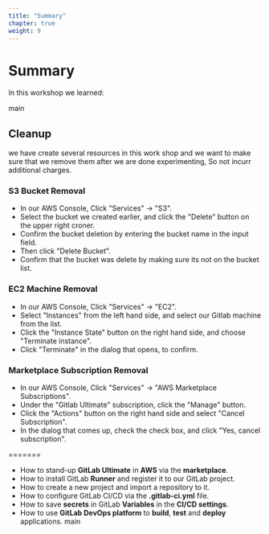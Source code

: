 ```yaml
---
title: "Summary"
chapter: true
weight: 9
---
```


# Summary

In this workshop we learned:

 main

## Cleanup

we have create several resources in this work shop and we want to make sure that we remove them after we are done experimenting,
So not incurr additional charges.

### S3 Bucket Removal
- In our AWS Console, Click "Services" -> "S3".
- Select the bucket we created earlier, and click the "Delete" button on the upper right croner.
- Confirm the bucket deletion by entering the bucket name in the input field.
- Then click "Delete Bucket".
- Confirm that the bucket was delete by making sure its not on the bucket list.

### EC2 Machine Removal
- In our AWS Console, Click "Services" -> "EC2".
- Select "Instances" from the left hand side, and select our Gitlab machine from the list.
- Click the "Instance State" button on the right hand side, and choose "Terminate instance".
- Click "Terminate" in the dialog that opens, to confirm.

### Marketplace Subscription Removal
- In our AWS Console, Click "Services" -> "AWS Marketplace Subscriptions".
- Under the "Gitlab Ultimate" subscription, click the "Manage" button.
- Click the "Actions" button on the right hand side and select "Cancel Subscription".
- In the dialog that comes up, check the check box, and click "Yes, cancel subscription".

=======
- How to stand-up **GitLab Ultimate** in **AWS** via the **marketplace**.
- How to install GitLab **Runner** and register it to our GitLab project.
- How to create a new project and import a repository to it.
- How to configure GitLab CI/CD via the **.gitlab-ci.yml** file.
- How to save **secrets** in GitLab **Variables** in the **CI/CD settings**.  
- How to use **GitLab DevOps platform** to **build**, **test** and **deploy** applications.
main
